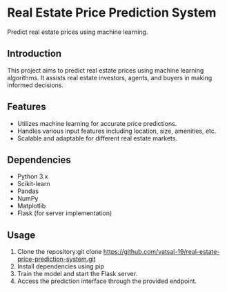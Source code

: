 # Real Estate Price Prediction System

Predict real estate prices using machine learning.

## Introduction

This project aims to predict real estate prices using machine learning algorithms. It assists real estate investors, agents, and buyers in making informed decisions.

## Features

- Utilizes machine learning for accurate price predictions.
- Handles various input features including location, size, amenities, etc.
- Scalable and adaptable for different real estate markets.

## Dependencies

- Python 3.x
- Scikit-learn
- Pandas
- NumPy
- Matplotlib
- Flask (for server implementation)

## Usage

1. Clone the repository:git clone https://github.com/vatsal-19/real-estate-price-prediction-system.git
2.  Install dependencies using pip
3. Train the model and start the Flask server.
4. Access the prediction interface through the provided endpoint.







